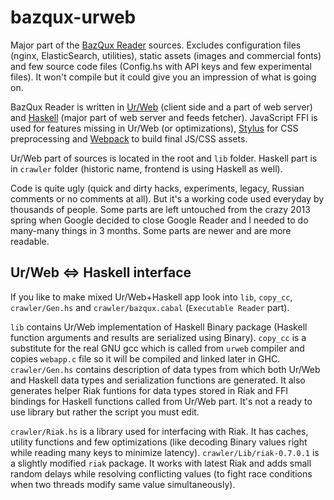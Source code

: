 bazqux-urweb
============

Major part of the <a href="https://bazqux.com">BazQux Reader</a> sources. Excludes configuration files (nginx, ElasticSearch, utilities), static assets (images and commercial fonts) and few source code files (Config.hs with API keys and few experimental files). It won't compile but it could give you an impression of what is going on.

BazQux Reader is written in [Ur/Web](http://www.impredicative.com/ur/) (client side and a part of web server) and [Haskell](https://www.haskell.org/) (major part of web server and feeds fetcher). JavaScript FFI is used for features missing in Ur/Web (or optimizations), [Stylus](https://stylus-lang.com/) for CSS preprocessing and [Webpack](https://webpack.js.org/) to build final JS/CSS assets.

Ur/Web part of sources is located in the root and `lib` folder. Haskell part is in `crawler` folder (historic name, frontend is using Haskell as well).

Code is quite ugly (quick and dirty hacks, experiments, legacy, Russian comments or no comments at all). But it's a working code used everyday by thousands of people. Some parts are left untouched from the crazy 2013 spring when Google decided to close Google Reader and I needed to do many-many things in 3 months. Some parts are newer and are more readable.

Ur/Web <=> Haskell interface
------------

If you like to make mixed Ur/Web+Haskell app look into `lib`, `copy_cc`, `crawler/Gen.hs` and `crawler/bazqux.cabal` (`Executable Reader` part).

`lib` contains Ur/Web implementation of Haskell Binary package (Haskell function arguments and results are serialized using Binary). `copy_cc` is a substitute for the real GNU gcc which is called from `urweb` compiler and copies `webapp.c` file so it will be compiled and linked later in GHC. `crawler/Gen.hs` contains description of data types from which both Ur/Web and Haskell data types and serialization functions are generated. It also generates helper Riak funtions for data types stored in Riak and FFI bindings for Haskell functions called from Ur/Web part. It's not a ready to use library but rather the script you must edit.

`crawler/Riak.hs` is a library used for interfacing with Riak. It has caches, utility functions and few optimizations (like decoding Binary values right while reading many keys to minimize latency). `crawler/Lib/riak-0.7.0.1` is a slightly modified `riak` package. It works with latest Riak and adds small random delays while resolving conflicting values (to fight race conditions when two threads modify same value simultaneously).
